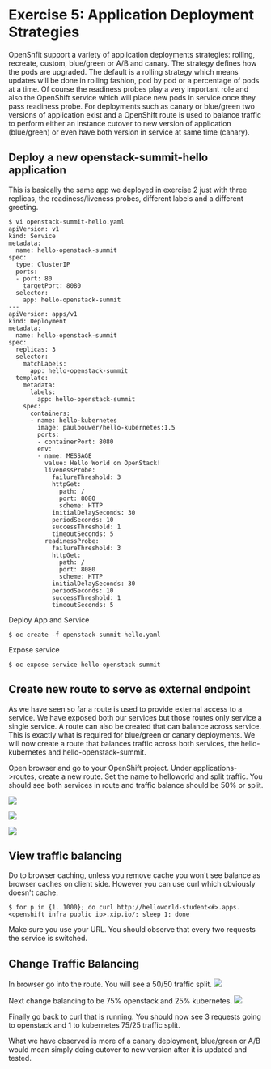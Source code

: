 # Exercise 5: Application Deployment Strategies

OpenShfit support a variety of application deployments strategies: rolling, recreate, custom, blue/green or A/B and canary. The strategy defines how the pods are upgraded. The default is a rolling strategy which means updates will be done in rolling fashion, pod by pod or a percentage of pods at a time. Of course the readiness probes play a very important role and also the OpenShift service which will place new pods in service once they pass readiness probe. For deployments such as canary or blue/green two versions of application exist and a OpenShift route is used to balance traffic to perform either an instance cutover to new version of application (blue/green) or even have both version in service at same time (canary).

## Deploy a new openstack-summit-hello application
This is basically the same app we deployed in exercise 2 just with three replicas, the readiness/liveness probes, different labels and a different greeting.

```
$ vi openstack-summit-hello.yaml
apiVersion: v1
kind: Service
metadata:
  name: hello-openstack-summit
spec:
  type: ClusterIP
  ports:
  - port: 80
    targetPort: 8080
  selector:
    app: hello-openstack-summit
---
apiVersion: apps/v1
kind: Deployment
metadata:
  name: hello-openstack-summit
spec:
  replicas: 3
  selector:
    matchLabels:
      app: hello-openstack-summit
  template:
    metadata:
      labels:
        app: hello-openstack-summit
    spec:
      containers:
      - name: hello-kubernetes
        image: paulbouwer/hello-kubernetes:1.5
        ports:
        - containerPort: 8080
        env:
        - name: MESSAGE
          value: Hello World on OpenStack!
          livenessProbe:
            failureThreshold: 3
            httpGet:
              path: /
              port: 8080
              scheme: HTTP
            initialDelaySeconds: 30
            periodSeconds: 10
            successThreshold: 1
            timeoutSeconds: 5
          readinessProbe:
            failureThreshold: 3
            httpGet:
              path: /
              port: 8080
              scheme: HTTP
            initialDelaySeconds: 30
            periodSeconds: 10
            successThreshold: 1
            timeoutSeconds: 5
```

Deploy App and Service
```
$ oc create -f openstack-summit-hello.yaml
```

Expose service
```
$ oc expose service hello-openstack-summit
```

## Create new route to serve as external endpoint

As we have seen so far a route is used to provide external access to a service. We have exposed both our services but those routes only service a single service. A route can also be created that can balance across service. This is exactly what is required for blue/green or canary deployments. We will now create a route that balances traffic across both services, the hello-kubernetes and hello-openstack-summit.

Open browser and go to your OpenShift project. Under applications->routes, create a new route. Set the name to helloworld and split traffic. You should see both services in route and traffic balance should be 50% or split.

![](images/app_deployment_1.PNG)

![](images/app_deployment_2.PNG)

![](images/app_deployment_3.PNG)

## View traffic balancing

Do to browser caching, unless you remove cache you won't see balance as browser caches on client side. However you can use curl which obviously doesn't cache.

```
$ for p in {1..1000}; do curl http://helloworld-student<#>.apps.<openshift infra public ip>.xip.io/; sleep 1; done
```

Make sure you use your URL. You should observe that every two requests the service is switched. 

## Change Traffic Balancing

In browser go into the route. You will see a 50/50 traffic split.
![](images/app_deployment_4.PNG)

Next change balancing to be 75% openstack and 25% kubernetes.
![](images/app_deployment_5.PNG)

Finally go back to curl that is running. You should now see 3 requests going to openstack and 1 to kubernetes 75/25 traffic split.

What we have observed is more of a canary deployment, blue/green or A/B would mean simply doing cutover to new version after it is updated and tested.


